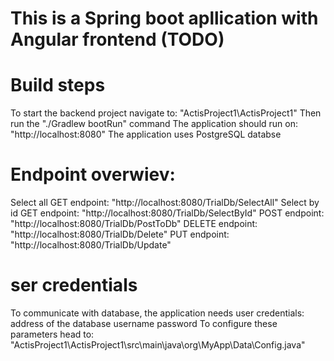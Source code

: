 # This is a Spring boot apllication with Angular frontend (TODO)

# Build steps
To start the backend project navigate to: "ActisProject1\ActisProject1"
Then run the "./Gradlew bootRun" command
The application should run on: "http://localhost:8080"
The application uses PostgreSQL databse

# Endpoint overwiev:
  Select all GET endpoint: "http://localhost:8080/TrialDb/SelectAll"
  Select by id GET endpoint: "http://localhost:8080/TrialDb/SelectById"
  POST endpoint: "http://localhost:8080/TrialDb/PostToDb"
  DELETE endpoint: "http://localhost:8080/TrialDb/Delete"
  PUT endpoint: "http://localhost:8080/TrialDb/Update"

# ser credentials
To communicate with database, the application needs user credentials:
  address of the database
  username 
  password
To configure these parameters head to: "ActisProject1\ActisProject1\src\main\java\org\MyApp\Data\Config.java"
  

